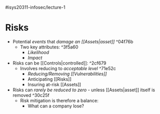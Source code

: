 #isys20311-infosec/lecture-1 
# Risks

- Potential *events* that *damage an [[Assets|asset]]* ^04f76b
	- Two key attributes: ^3f5a60
		- *Likelihood* 
		- *Impact*
- Risks can be [[Controls|controlled]]: ^2cf679
	- Involves reducing to *acceptable level* ^71e52c
		- *Reducing/Removing [[Vulnerabilities]]*
		- Anticipating [[Risks]]
		- Insuring at-risk [[Assets]]
- Risks can *rarely be reduced to zero* - unless [[Assets|asset]] itself is removed ^30c25f
	- Risk mitigation is therefore a balance:
		- What can a company lose?